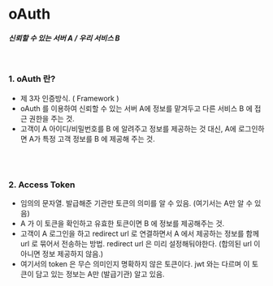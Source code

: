 # oAuth

#### *신뢰할 수 있는 서버 A / 우리 서비스 B*

<br>

### 1. **oAuth 란?**
* 제 3자 인증방식. ( Framework )
* oAuth 를 이용하여 신뢰할 수 있는 서버 A에 정보를 맡겨두고 다른 서비스 B 에 접근 권한을 주는 것.
* 고객이 A 아이디/비밀번호를 B 에 알려주고 정보를 제공하는 것 대신, A에 로그인하면 A가 특정 고객 정보를 B 에 제공해 주는 것. 


<br><br>

### 2. **Access Token**
* 임의의 문자열. 발급해준 기관만 토큰의 의미를 알 수 있음. (여기서는 A만 알 수 있음)
* A 가 이 토큰을 확인하고 유효한 토큰이면 B 에 정보를 제공해주는 것.
* 고객이 A 로그인을 하고 redirect url 로 연결하면서 A 에서 제공하는 정보를 함께 url 로 묶어서 전송하는 방법. redirect url 은 미리 설정해둬야한다. (합의된 url 이 아니면 정보 제공하지 않음.)
* 여기서의 token 은 무슨 의미인지 명확하지 않은 토큰이다. jwt 와는 다르며 이 토큰이 담고 있는 정보는 A만 (발급기관) 알고 있음.